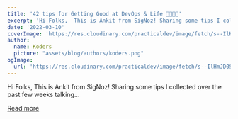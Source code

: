 ```yaml
---
title: '42 tips for Getting Good at DevOps & Life 🚀👩🏻‍💻'
excerpt: 'Hi Folks,  This is Ankit from SigNoz! Sharing some tips I collected over the past few weeks talking...'
date: '2022-03-10'
coverImage: 'https://res.cloudinary.com/practicaldev/image/fetch/s--IlHmJD0S--/c_imagga_scale,f_auto,fl_progressive,h_420,q_auto,w_1000/https://dev-to-uploads.s3.amazonaws.com/uploads/articles/2fti33q834q1y5t257rl.png'
author:
  name: Koders
  picture: "assets/blog/authors/koders.png"
ogImage:
  url: 'https://res.cloudinary.com/practicaldev/image/fetch/s--IlHmJD0S--/c_imagga_scale,f_auto,fl_progressive,h_420,q_auto,w_1000/https://dev-to-uploads.s3.amazonaws.com/uploads/articles/2fti33q834q1y5t257rl.png'
---
```


Hi Folks,  This is Ankit from SigNoz! Sharing some tips I collected over the past few weeks talking...

[Read more](https://dev.to/signoz/43-tips-for-getting-good-at-devops-life-55cp)
